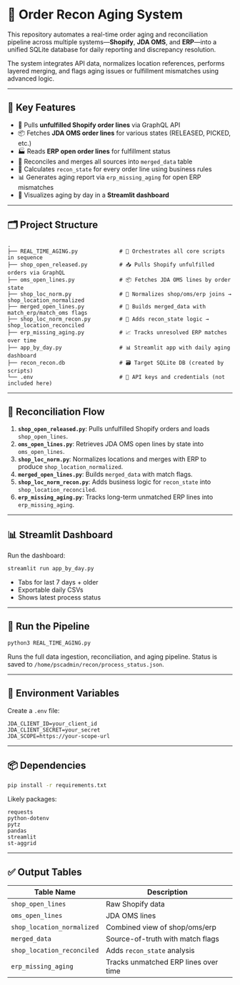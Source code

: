# 🧠 Order Recon Aging System

This repository automates a real-time order aging and reconciliation pipeline across multiple systems—**Shopify**, **JDA OMS**, and **ERP**—into a unified SQLite database for daily reporting and discrepancy resolution.

The system integrates API data, normalizes location references, performs layered merging, and flags aging issues or fulfillment mismatches using advanced logic.

---

## 📌 Key Features

- 🛒 Pulls **unfulfilled Shopify order lines** via GraphQL API
- 📦 Fetches **JDA OMS order lines** for various states (RELEASED, PICKED, etc.)
- 🏭 Reads **ERP open order lines** for fulfillment status
- 🔄 Reconciles and merges all sources into `merged_data` table
- 🧮 Calculates `recon_state` for every order line using business rules
- 📊 Generates aging report via `erp_missing_aging` for open ERP mismatches
- 📅 Visualizes aging by day in a **Streamlit dashboard**

---

## 🗂️ Project Structure

```
.
├── REAL_TIME_AGING.py             # 🔁 Orchestrates all core scripts in sequence
├── shop_open_released.py          # 📥 Pulls Shopify unfulfilled orders via GraphQL
├── oms_open_lines.py              # 📦 Fetches JDA OMS lines by order state
├── shop_loc_norm.py               # 🧹 Normalizes shop/oms/erp joins → shop_location_normalized
├── merged_open_lines.py           # 🧠 Builds merged_data with match_erp/match_oms flags
├── shop_loc_norm_recon.py         # 🧪 Adds recon_state logic → shop_location_reconciled
├── erp_missing_aging.py           # 📈 Tracks unresolved ERP matches over time
├── app_by_day.py                  # 📊 Streamlit app with daily aging dashboard
├── recon_recon.db                 # 🗃️ Target SQLite DB (created by scripts)
└── .env                           # 🔐 API keys and credentials (not included here)
```

---

## 🧪 Reconciliation Flow

1. **`shop_open_released.py`**: Pulls unfulfilled Shopify orders and loads `shop_open_lines`.
2. **`oms_open_lines.py`**: Retrieves JDA OMS open lines by state into `oms_open_lines`.
3. **`shop_loc_norm.py`**: Normalizes locations and merges with ERP to produce `shop_location_normalized`.
4. **`merged_open_lines.py`**: Builds `merged_data` with match flags.
5. **`shop_loc_norm_recon.py`**: Adds business logic for `recon_state` into `shop_location_reconciled`.
6. **`erp_missing_aging.py`**: Tracks long-term unmatched ERP lines into `erp_missing_aging`.

---

## 📊 Streamlit Dashboard

Run the dashboard:

```bash
streamlit run app_by_day.py
```

- Tabs for last 7 days + older
- Exportable daily CSVs
- Shows latest process status

---

## 🚀 Run the Pipeline

```bash
python3 REAL_TIME_AGING.py
```

Runs the full data ingestion, reconciliation, and aging pipeline. Status is saved to `/home/pscadmin/recon/process_status.json`.

---

## 🔐 Environment Variables

Create a `.env` file:

```
JDA_CLIENT_ID=your_client_id
JDA_CLIENT_SECRET=your_secret
JDA_SCOPE=https://your-scope-url
```

---

## 📦 Dependencies

```bash
pip install -r requirements.txt
```

Likely packages:

```
requests
python-dotenv
pytz
pandas
streamlit
st-aggrid
```

---

## ✅ Output Tables

| Table Name                  | Description                                   |
|----------------------------|-----------------------------------------------|
| `shop_open_lines`          | Raw Shopify data                              |
| `oms_open_lines`           | JDA OMS lines                                 |
| `shop_location_normalized` | Combined view of shop/oms/erp                 |
| `merged_data`              | Source-of-truth with match flags              |
| `shop_location_reconciled` | Adds `recon_state` analysis                   |
| `erp_missing_aging`        | Tracks unmatched ERP lines over time          |
